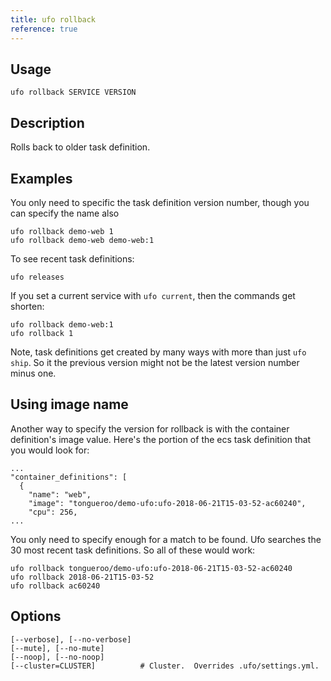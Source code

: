 ```yaml
---
title: ufo rollback
reference: true
---
```


## Usage

    ufo rollback SERVICE VERSION

## Description

Rolls back to older task definition.

## Examples

You only need to specific the task definition version number, though you can specify the name also

    ufo rollback demo-web 1
    ufo rollback demo-web demo-web:1

To see recent task definitions:

    ufo releases

If you set a current service with `ufo current`, then the commands get shorten:

    ufo rollback demo-web:1
    ufo rollback 1

Note, task definitions get created by many ways with more than just `ufo ship`. So it the previous version might not be the latest version number minus one.

## Using image name

Another way to specify the version for rollback is with the container definition's image value.  Here's the portion of the ecs task definition that you would look for:

    ...
    "container_definitions": [
      {
        "name": "web",
        "image": "tongueroo/demo-ufo:ufo-2018-06-21T15-03-52-ac60240",
        "cpu": 256,
    ...

You only need to specify enough for a match to be found.  Ufo searches the 30 most recent task definitions. So all of these would work:

    ufo rollback tongueroo/demo-ufo:ufo-2018-06-21T15-03-52-ac60240
    ufo rollback 2018-06-21T15-03-52
    ufo rollback ac60240


## Options

```
[--verbose], [--no-verbose]  
[--mute], [--no-mute]        
[--noop], [--no-noop]        
[--cluster=CLUSTER]          # Cluster.  Overrides .ufo/settings.yml.
```

